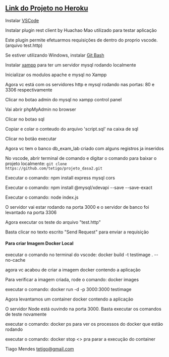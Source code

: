 ## [Link do Projeto no Heroku](https://jobify.tetigo.now.sh "Link do Projeto")



Instalar [VSCode](https://code.visualstudio.com/download)


Instalar plugin rest client by Huachao Mao utilizado para testar aplicação


Este plugin permite efetuarmos requisições de dentro do proprio vscode. (arquivo test.http)



Se estiver utilizando Windows, instalar [Git Bash](https://gitforwindows.org/)



Instalar [xampp](https://www.apachefriends.org/pt_br/index.html) para ter um servidor mysql rodando localmente


Inicializar os modulos apache e mysql no Xampp


Agora vc está com os servidores http e mysql rodando nas portas: 80 e 3306 respectivamente


Clicar no botao admin do mysql no xampp control panel


Vai abrir phpMyAdmin no browser


Clicar no botao sql


Copiar e colar o conteudo do arquivo 'script.sql' na caixa de sql


Clicar no botão executar


Agora vc tem o banco db_exam_lab criado com alguns registros ja inseridos


No vscode, abrir terminal de comando e digitar o comando para baixar o projeto localmente:
```git clone https://github.com/tetigo/projeto_dasa2.git```


Executar o comando: npm install express mysql cors

Executar o comando: npm install @mysql/xdevapi --save --save-exact


Executar o comando: node index.js


O servidor vai estar rodando na porta 3000 e o servidor de banco foi levantado na porta 3306


Agora executar os teste do arquivo "test.http"


Basta clicar no texto escrito "Send Request" para enviar a requisição


#### Para criar Imagem Docker Local

executar o comando no terminal do vscode: docker build -t testimage . --no-cache


agora vc acabou de criar a imagem docker contendo a aplicação


Para verificar a imagem criada, rode o comando: docker images


executar o comando: docker run -d -p 3000:3000 testimage


Agora levantamos um container docker contendo a aplicação


O servidor Node está ouvindo na porta 3000. Basta executar os comandos de teste novamente 


executar o comando: docker ps para ver os processos do docker que estão rodando


executar o comando: docker stop <<container id>> pra parar a execução do container


Tiago Mendes tetigo@gmail.com
